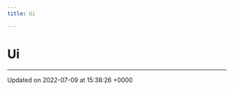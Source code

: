 ```yaml
---
title: Ui

---
```


# Ui








-------------------------------

Updated on 2022-07-09 at 15:38:26 +0000